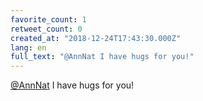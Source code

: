 ```yaml
---
favorite_count: 1
retweet_count: 0
created_at: "2018-12-24T17:43:30.000Z"
lang: en
full_text: "@AnnNat I have hugs for you!"
---
```


[@AnnNat](https://twitter.com/AnnNat) I have hugs for you!
